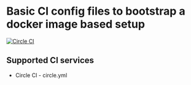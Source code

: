 # Basic CI config files to bootstrap a docker image based setup

[![Circle CI](https://circleci.com/gh/shreddd/ci-docker-base.svg?style=svg)](https://circleci.com/gh/shreddd/ci-docker-base)

## Supported CI services
* Circle CI - circle.yml
